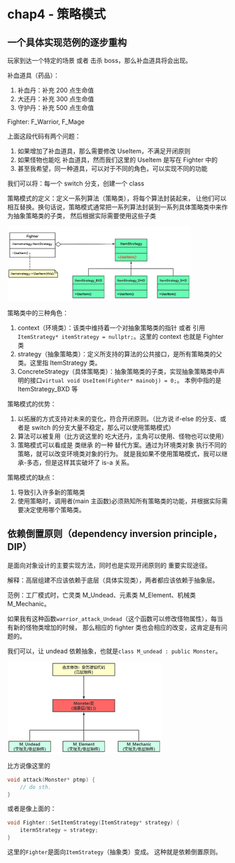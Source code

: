 # chap4 - 策略模式

## 一个具体实现范例的逐步重构

玩家到达一个特定的场景 或者 击杀 boss，那么补血道具将会出现。

补血道具（药品）：

1. 补血丹：补充 200 点生命值
2. 大还丹：补充 300 点生命值
3. 守护丹：补充 500 点生命值

Fighter: F_Warrior, F_Mage

上面这段代码有两个问题：

1. 如果增加了补血道具，那么需要修改 UseItem，不满足开闭原则
2. 如果怪物也能吃 补血道具，然而我们这里的 UseItem 是写在 Fighter 中的
3. 甚至我希望，同一种道具，可以对于不同的角色，可以实现不同的功能

我们可以将：每一个 switch 分支，创建一个 class

策略模式的定义：定义一系列算法（策略类），将每个算法封装起来，
让他们可以相互替换。换句话说，策略模式通常把一系列算法封装到一系列具体策略类中来作为抽象策略类的子类，
然后根据实际需要使用这些子类

![uml](image/uml.png)

策略类中的三种角色：

1. context（环境类）：该类中维持着一个对抽象策略类的指针 或者 引用`ItemStrategy* itemStrategy = nullptr;`。这里的 context 也就是 Fighter 类
2. strategy（抽象策略类）：定义所支持的算法的公共接口，是所有策略类的父类。这里指 ItemStrategy 类。
3. ConcreteStrategy（具体策略类）：抽象策略类的子类，实现抽象策略类中声明的接口`virtual void UseItem(Fighter* mainobj) = 0;`。
   本例中指的是 ItemStrategy_BXD 等

策略模式的优势：

1. 以拓展的方式支持对未来的变化，符合开闭原则。（比方说 if-else 的分支、或者是 switch 的分支大量不稳定，那么可以使用策略模式）
2. 算法可以被复用（比方说这里的 吃大还丹，主角可以使用、怪物也可以使用）
3. 策略模式可以看成是 类继承 的一种 替代方案。通过为环境类对象 执行不同的策略，就可以改变环境类对象的行为。
   就是我如果不使用策略模式，我可以继承-多态，但是这样其实破坏了 is-a 关系。

策略模式的缺点：

1. 导致引入许多新的策略类
2. 使用策略时，调用者(main 主函数)必须熟知所有策略类的功能，并根据实际需要决定使用哪个策略类。

## 依赖倒置原则（dependency inversion principle，DIP）

是面向对象设计的主要实现方法，同时也是实现开闭原则的 重要实现途径。

解释：高层组建不应该依赖于底层（具体实现类），两者都应该依赖于抽象层。

范例：工厂模式时，亡灵类 M_Undead、元素类 M_Element、机械类 M_Mechanic。

如果我有这种函数`warrior_attack_Undead`（这个函数可以修改怪物属性），每当有新的怪物类增加的时候，
那么相应的 fighter 类也会相应的改变，这肯定是有问题的。

我们可以，让 undead 依赖抽象，也就是`class M_undead : public Monster`。

![dip](image/dip.png)

比方说像这里的

```cpp
void attack(Monster* ptmp) {
	// do sth.
}
```

或者是像上面的：

```cpp
void Fighter::SetItemStrategy(ItemStrategy* strategy) {
	itermStrategy = strategy;
}
```

这里的`Fighter`是面向`ItemStrategy`（抽象类）变成。
这种就是依赖倒置原则。
